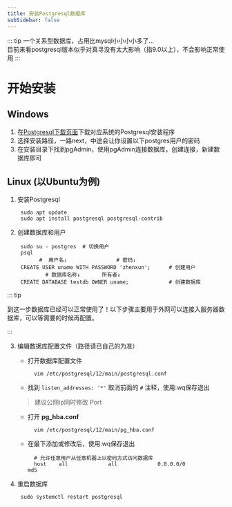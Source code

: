 ```yaml
---
title: 安装Postgresql数据库
subSidebar: false
---
```


::: tip
一个关系型数据库，占用比mysql小小小小多了...  
目前来看postgresql版本似乎对真寻没有太大影响（指9.0以上），不会影响正常使用
:::

开始安装
===

Windows
---

1. 在[Postgresql下载页面](https://www.enterprisedb.com/downloads/postgres-postgresql-downloads)下载对应系统的Postgresql安装程序
2. 选择安装路径，一路next，中途会让你设置以下postgres用户的密码
3. 在安装目录下找到pgAdmin，使用pgAdmin连接数据库，创建连接，新建数据库即可

Linux (以Ubuntu为例)
---

1. 安装Postgresql

        sudo apt update
        sudo apt install postgresql postgresql-contrib

2. 创建数据库和用户

        sudo su - postgres  # 切换用户
        psql
              #  用户名↓                # 密码↓
        CREATE USER uname WITH PASSWORD 'zhenxun';      # 创建用户
                # 数据库名称↓       所有者↓
        CREATE DATABASE testdb OWNER uname;             # 创建数据库

::: tip

 到这一步数据库已经可以正常使用了！以下步骤主要用于外网可以连接入服务器数据库，可以等需要的时候再配置。

:::

3. 编辑数据库配置文件（路径请已自己的为准）

    * 打开数据库配置文件

            vim /etc/postgresql/12/main/postgresql.conf

    * 找到 `listen_addresses: '*'` 取消前面的 `#` 注释，使用:wq保存退出
    > 建议公网ip同时修改 Port
    * 打开 **pg_hba.conf**

            vim /etc/postgresql/12/main/pg_hba.conf

    * 在最下添加或修改后，使用:wq保存退出

            # 允许任意用户从任意机器上以密码方式访问数据库
            host    all             all             0.0.0.0/0               md5

4. 重启数据库

        sudo systemctl restart postgresql
